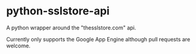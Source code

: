 python-sslstore-api
===================

A python wrapper around the "thesslstore.com" api.

Currently only supports the Google App Engine although pull requests are welcome.
